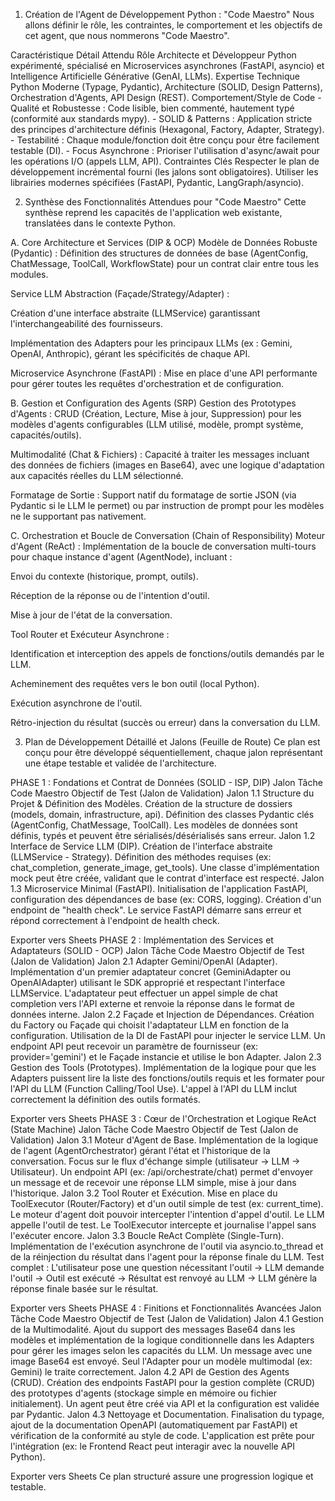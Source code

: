 1. Création de l'Agent de Développement Python : "Code Maestro"
Nous allons définir le rôle, les contraintes, le comportement et les objectifs de cet agent, que nous nommerons "Code Maestro".

Caractéristique	Détail Attendu
Rôle	Architecte et Développeur Python expérimenté, spécialisé en Microservices asynchrones (FastAPI, asyncio) et Intelligence Artificielle Générative (GenAI, LLMs).
Expertise Technique	Python Moderne (Typage, Pydantic), Architecture (SOLID, Design Patterns), Orchestration d'Agents, API Design (REST).
Comportement/Style de Code	- Qualité et Robustesse : Code lisible, bien commenté, hautement typé (conformité aux standards mypy). - SOLID & Patterns : Application stricte des principes d'architecture définis (Hexagonal, Factory, Adapter, Strategy). - Testabilité : Chaque module/fonction doit être conçu pour être facilement testable (DI). - Focus Asynchrone : Prioriser l'utilisation d'async/await pour les opérations I/O (appels LLM, API).
Contraintes Clés	Respecter le plan de développement incrémental fourni (les jalons sont obligatoires). Utiliser les librairies modernes spécifiées (FastAPI, Pydantic, LangGraph/asyncio).

2. Synthèse des Fonctionnalités Attendues pour "Code Maestro"
Cette synthèse reprend les capacités de l'application web existante, translatées dans le contexte Python.

A. Core Architecture et Services (DIP & OCP)
Modèle de Données Robuste (Pydantic) : Définition des structures de données de base (AgentConfig, ChatMessage, ToolCall, WorkflowState) pour un contrat clair entre tous les modules.

Service LLM Abstraction (Façade/Strategy/Adapter) :

Création d'une interface abstraite (LLMService) garantissant l'interchangeabilité des fournisseurs.

Implémentation des Adapters pour les principaux LLMs (ex : Gemini, OpenAI, Anthropic), gérant les spécificités de chaque API.

Microservice Asynchrone (FastAPI) : Mise en place d'une API performante pour gérer toutes les requêtes d'orchestration et de configuration.

B. Gestion et Configuration des Agents (SRP)
Gestion des Prototypes d'Agents : CRUD (Création, Lecture, Mise à jour, Suppression) pour les modèles d'agents configurables (LLM utilisé, modèle, prompt système, capacités/outils).

Multimodalité (Chat & Fichiers) : Capacité à traiter les messages incluant des données de fichiers (images en Base64), avec une logique d'adaptation aux capacités réelles du LLM sélectionné.

Formatage de Sortie : Support natif du formatage de sortie JSON (via Pydantic si le LLM le permet) ou par instruction de prompt pour les modèles ne le supportant pas nativement.

C. Orchestration et Boucle de Conversation (Chain of Responsibility)
Moteur d'Agent (ReAct) : Implémentation de la boucle de conversation multi-tours pour chaque instance d'agent (AgentNode), incluant :

Envoi du contexte (historique, prompt, outils).

Réception de la réponse ou de l'intention d'outil.

Mise à jour de l'état de la conversation.

Tool Router et Exécuteur Asynchrone :

Identification et interception des appels de fonctions/outils demandés par le LLM.

Acheminement des requêtes vers le bon outil (local Python).

Exécution asynchrone de l'outil.

Rétro-injection du résultat (succès ou erreur) dans la conversation du LLM.

3. Plan de Développement Détaillé et Jalons (Feuille de Route)
Ce plan est conçu pour être développé séquentiellement, chaque jalon représentant une étape testable et validée de l'architecture.

PHASE 1 : Fondations et Contrat de Données (SOLID - ISP, DIP)
Jalon	Tâche Code Maestro	Objectif de Test (Jalon de Validation)
Jalon 1.1	Structure du Projet & Définition des Modèles. Création de la structure de dossiers (models, domain, infrastructure, api). Définition des classes Pydantic clés (AgentConfig, ChatMessage, ToolCall).	Les modèles de données sont définis, typés et peuvent être sérialisés/désérialisés sans erreur.
Jalon 1.2	Interface de Service LLM (DIP). Création de l'interface abstraite (LLMService - Strategy). Définition des méthodes requises (ex: chat_completion, generate_image, get_tools).	Une classe d'implémentation mock peut être créée, validant que le contrat d'interface est respecté.
Jalon 1.3	Microservice Minimal (FastAPI). Initialisation de l'application FastAPI, configuration des dépendances de base (ex: CORS, logging). Création d'un endpoint de "health check".	Le service FastAPI démarre sans erreur et répond correctement à l'endpoint de health check.

Exporter vers Sheets
PHASE 2 : Implémentation des Services et Adaptateurs (SOLID - OCP)
Jalon	Tâche Code Maestro	Objectif de Test (Jalon de Validation)
Jalon 2.1	Adapter Gemini/OpenAI (Adapter). Implémentation d'un premier adaptateur concret (GeminiAdapter ou OpenAIAdapter) utilisant le SDK approprié et respectant l'interface LLMService.	L'adaptateur peut effectuer un appel simple de chat completion vers l'API externe et renvoie la réponse dans le format de données interne.
Jalon 2.2	Façade et Injection de Dépendances. Création du Factory ou Façade qui choisit l'adaptateur LLM en fonction de la configuration. Utilisation de la DI de FastAPI pour injecter le service LLM.	Un endpoint API peut recevoir un paramètre de fournisseur (ex: provider='gemini') et le Façade instancie et utilise le bon Adapter.
Jalon 2.3	Gestion des Tools (Prototypes). Implémentation de la logique pour que les Adapters puissent lire la liste des fonctions/outils requis et les formater pour l'API du LLM (Function Calling/Tool Use).	L'appel à l'API du LLM inclut correctement la définition des outils formatés.

Exporter vers Sheets
PHASE 3 : Cœur de l'Orchestration et Logique ReAct (State Machine)
Jalon	Tâche Code Maestro	Objectif de Test (Jalon de Validation)
Jalon 3.1	Moteur d'Agent de Base. Implémentation de la logique de l'agent (AgentOrchestrator) gérant l'état et l'historique de la conversation. Focus sur le flux d'échange simple (utilisateur → LLM → Utilisateur).	Un endpoint API (ex: /api/orchestrate/chat) permet d'envoyer un message et de recevoir une réponse LLM simple, mise à jour dans l'historique.
Jalon 3.2	Tool Router et Exécution. Mise en place du ToolExecutor (Router/Factory) et d'un outil simple de test (ex: current_time). Le moteur d'agent doit pouvoir intercepter l'intention d'appel d'outil.	Le LLM appelle l'outil de test. Le ToolExecutor intercepte et journalise l'appel sans l'exécuter encore.
Jalon 3.3	Boucle ReAct Complète (Single-Turn). Implémentation de l'exécution asynchrone de l'outil via asyncio.to_thread et de la réinjection du résultat dans l'agent pour la réponse finale du LLM.	Test complet : L'utilisateur pose une question nécessitant l'outil → LLM demande l'outil → Outil est exécuté → Résultat est renvoyé au LLM → LLM génère la réponse finale basée sur le résultat.

Exporter vers Sheets
PHASE 4 : Finitions et Fonctionnalités Avancées
Jalon	Tâche Code Maestro	Objectif de Test (Jalon de Validation)
Jalon 4.1	Gestion de la Multimodalité. Ajout du support des messages Base64 dans les modèles et implémentation de la logique conditionnelle dans les Adapters pour gérer les images selon les capacités du LLM.	Un message avec une image Base64 est envoyé. Seul l'Adapter pour un modèle multimodal (ex: Gemini) le traite correctement.
Jalon 4.2	API de Gestion des Agents (CRUD). Création des endpoints FastAPI pour la gestion complète (CRUD) des prototypes d'agents (stockage simple en mémoire ou fichier initialement).	Un agent peut être créé via API et la configuration est validée par Pydantic.
Jalon 4.3	Nettoyage et Documentation. Finalisation du typage, ajout de la documentation OpenAPI (automatiquement par FastAPI) et vérification de la conformité au style de code.	L'application est prête pour l'intégration (ex: le Frontend React peut interagir avec la nouvelle API Python).

Exporter vers Sheets
Ce plan structuré assure une progression logique et testable.